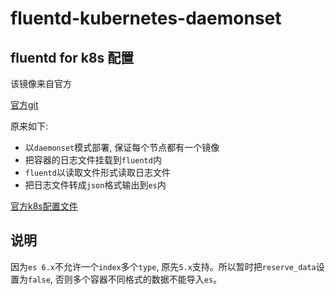 # fluentd-kubernetes-daemonset

## fluentd for k8s 配置

该镜像来自官方

[官方git](https://github.com/fluent/fluentd-kubernetes-daemonset)

原来如下:

* 以`daemonset`模式部署, 保证每个节点都有一个镜像
* 把容器的日志文件挂载到`fluentd`内
* `fluentd`以读取文件形式读取日志文件
* 把日志文件转成`json`格式输出到`es`内

[官方k8s配置文件](https://github.com/fluent/fluentd-kubernetes-daemonset/blob/master/fluentd-daemonset-elasticsearch.yaml)

## 说明

因为`es 6.x`不允许一个`index`多个`type`, 原先`5.x`支持。所以暂时把`reserve_data`设置为`false`, 否则多个容器不同格式的数据不能导入`es`。
